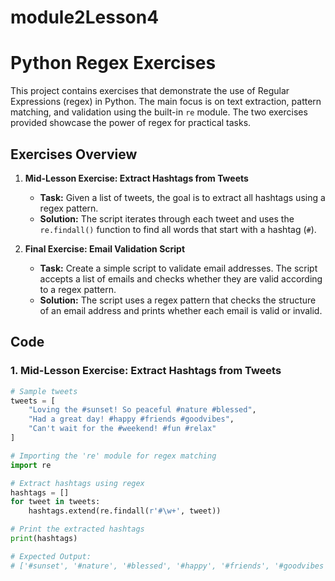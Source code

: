 # module2Lesson4

# Python Regex Exercises

This project contains exercises that demonstrate the use of Regular Expressions (regex) in Python. The main focus is on text extraction, pattern matching, and validation using the built-in `re` module. The two exercises provided showcase the power of regex for practical tasks.

## Exercises Overview

1. **Mid-Lesson Exercise: Extract Hashtags from Tweets**
   - **Task:** Given a list of tweets, the goal is to extract all hashtags using a regex pattern.
   - **Solution:** The script iterates through each tweet and uses the `re.findall()` function to find all words that start with a hashtag (`#`).

2. **Final Exercise: Email Validation Script**
   - **Task:** Create a simple script to validate email addresses. The script accepts a list of emails and checks whether they are valid according to a regex pattern.
   - **Solution:** The script uses a regex pattern that checks the structure of an email address and prints whether each email is valid or invalid.

## Code

### 1. Mid-Lesson Exercise: Extract Hashtags from Tweets

```python
# Sample tweets
tweets = [
    "Loving the #sunset! So peaceful #nature #blessed",
    "Had a great day! #happy #friends #goodvibes",
    "Can't wait for the #weekend! #fun #relax"
]

# Importing the 're' module for regex matching
import re

# Extract hashtags using regex
hashtags = []
for tweet in tweets:
    hashtags.extend(re.findall(r'#\w+', tweet))

# Print the extracted hashtags
print(hashtags)

# Expected Output:
# ['#sunset', '#nature', '#blessed', '#happy', '#friends', '#goodvibes', '#weekend', '#fun', '#relax']
